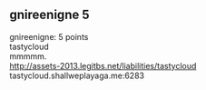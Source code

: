 ## gnireenigne 5  
gnireenigne: 5 points  
tastycloud  
mmmmm.  
http://assets-2013.legitbs.net/liabilities/tastycloud  
tastycloud.shallweplayaga.me:6283  

